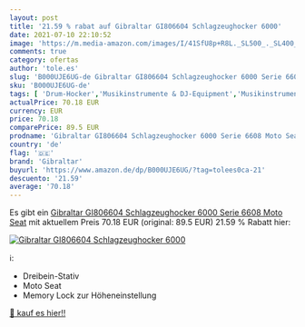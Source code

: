 ```yaml
---
layout: post
title: '21.59 % rabat auf Gibraltar GI806604 Schlagzeughocker 6000'
date: 2021-07-10 22:10:52
image: 'https://m.media-amazon.com/images/I/41SfU8p+R8L._SL500_._SL400_.jpg'
comments: true
category: ofertas
author: 'tole.es'
slug: 'B000UJE6UG-de Gibraltar GI806604 Schlagzeughocker 6000 Serie 6608 Moto Seat'
sku: 'B000UJE6UG-de'
tags: [ 'Drum-Hocker','Musikinstrumente & DJ-Equipment','Musikinstrumente & Equipment','Schlagzeug & Percussion','Schlagzeug- & Percussionzubehör','gibraltar', ]
actualPrice: 70.18 EUR
currency: EUR
price: 70.18
comparePrice: 89.5 EUR
prodname: 'Gibraltar GI806604 Schlagzeughocker 6000 Serie 6608 Moto Seat'
country: 'de'
flag: '🇩🇪'
brand: 'Gibraltar'
buyurl: 'https://www.amazon.de/dp/B000UJE6UG/?tag=tolees0ca-21'
descuento: '21.59'
average: '70.18'
---
```


Es gibt ein [Gibraltar GI806604 Schlagzeughocker 6000 Serie 6608 Moto Seat](https://www.amazon.de/dp/B000UJE6UG/?tag=tolees0ca-21) mit aktuellem Preis 70.18 EUR (original: 89.5 EUR) 21.59 % Rabatt hier:

[![Gibraltar GI806604 Schlagzeughocker 6000](https://m.media-amazon.com/images/I/41SfU8p+R8L._SL500_._SL400_.jpg)](https://www.amazon.de/dp/B000UJE6UG/?tag=tolees0ca-21)

ℹ️:

- Dreibein-Stativ
- Moto Seat
- Memory Lock zur Höheneinstellung

[🛒 kauf es hier!!](https://www.amazon.de/dp/B000UJE6UG/?tag=tolees0ca-21)
